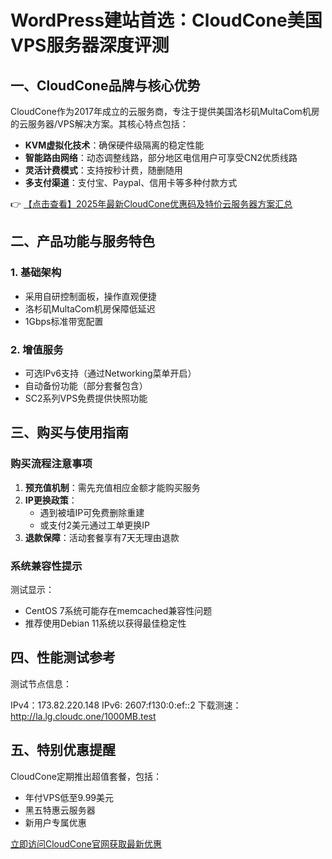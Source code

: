 # WordPress建站首选：CloudCone美国VPS服务器深度评测

## 一、CloudCone品牌与核心优势

CloudCone作为2017年成立的云服务商，专注于提供美国洛杉矶MultaCom机房的云服务器/VPS解决方案。其核心特点包括：

- **KVM虚拟化技术**：确保硬件级隔离的稳定性能
- **智能路由网络**：动态调整线路，部分地区电信用户可享受CN2优质线路
- **灵活计费模式**：支持按秒计费，随删随用
- **多支付渠道**：支付宝、Paypal、信用卡等多种付款方式

👉 [【点击查看】2025年最新CloudCone优惠码及特价云服务器方案汇总](https://bit.ly/Cloudcone)

## 二、产品功能与服务特色

### 1. 基础架构
- 采用自研控制面板，操作直观便捷
- 洛杉矶MultaCom机房保障低延迟
- 1Gbps标准带宽配置

### 2. 增值服务
- 可选IPv6支持（通过Networking菜单开启）
- 自动备份功能（部分套餐包含）
- SC2系列VPS免费提供快照功能

## 三、购买与使用指南

### 购买流程注意事项
1. **预充值机制**：需先充值相应金额才能购买服务
2. **IP更换政策**：
   - 遇到被墙IP可免费删除重建
   - 或支付2美元通过工单更换IP
3. **退款保障**：活动套餐享有7天无理由退款

### 系统兼容性提示
测试显示：
- CentOS 7系统可能存在memcached兼容性问题
- 推荐使用Debian 11系统以获得最佳稳定性

## 四、性能测试参考

测试节点信息：

IPv4：173.82.220.148
IPv6: 2607:f130:0:ef::2
下载测速：http://la.lg.cloudc.one/1000MB.test

## 五、特别优惠提醒

CloudCone定期推出超值套餐，包括：
- 年付VPS低至9.99美元
- 黑五特惠云服务器
- 新用户专属优惠

[立即访问CloudCone官网获取最新优惠](https://bit.ly/Cloudcone)